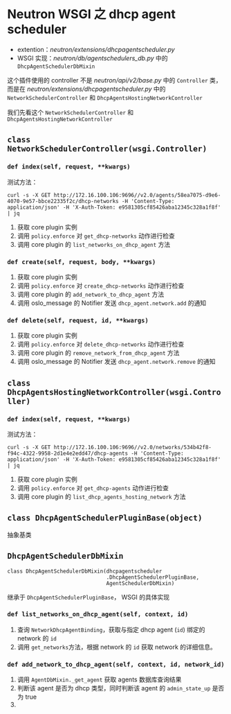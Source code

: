 # Neutron WSGI 之 dhcp agent scheduler

* extention：*neutron/extensions/dhcpagentscheduler.py*
* WSGI 实现：*neutron/db/agentschedulers_db.py* 中的 `DhcpAgentSchedulerDbMixin`

这个插件使用的 controller 不是 *neutron/api/v2/base.py* 中的 `Controller` 类，而是在 *neutron/extensions/dhcpagentscheduler.py* 中的 `NetworkSchedulerController` 和 `DhcpAgentsHostingNetworkController`


我们先看这个 `NetworkSchedulerController` 和 `DhcpAgentsHostingNetworkController`

## `class NetworkSchedulerController(wsgi.Controller)`

### `def index(self, request, **kwargs)`

测试方法：

```
curl -s -X GET http://172.16.100.106:9696//v2.0/agents/58ea7075-d9e6-4070-9e57-bbce22335f2c/dhcp-networks -H 'Content-Type: application/json' -H 'X-Auth-Token: e9581305cf85426aba12345c328a1f8f' | jq
```

1. 获取 core plugin 实例
2. 调用 `policy.enforce` 对 `get_dhcp-networks` 动作进行检查
3. 调用 core plugin 的 `list_networks_on_dhcp_agent` 方法

### `def create(self, request, body, **kwargs)`

1. 获取 core plugin 实例
2. 调用 `policy.enforce` 对 `create_dhcp-networks` 动作进行检查
3. 调用 core plugin 的 `add_network_to_dhcp_agent` 方法
4. 调用 oslo_message 的 Notifier 发送 `dhcp_agent.network.add` 的通知

### `def delete(self, request, id, **kwargs)`

1. 获取 core plugin 实例
2. 调用 `policy.enforce` 对 `delete_dhcp-networks` 动作进行检查
3. 调用 core plugin 的 `remove_network_from_dhcp_agent` 方法
4. 调用 oslo_message 的 Notifier 发送 `dhcp_agent.network.remove` 的通知

## `class DhcpAgentsHostingNetworkController(wsgi.Controller)`

### `def index(self, request, **kwargs)`

测试方法：

```
curl -s -X GET http://172.16.100.106:9696//v2.0/networks/534b42f8-f94c-4322-9958-2d1e4e2edd47/dhcp-agents -H 'Content-Type: application/json' -H 'X-Auth-Token: e9581305cf85426aba12345c328a1f8f' | jq
```

1. 获取 core plugin 实例
2. 调用 `policy.enforce` 对 `get_dhcp-agents` 动作进行检查
3. 调用 core plugin 的 `list_dhcp_agents_hosting_network` 方法

## `class DhcpAgentSchedulerPluginBase(object)`

抽象基类

## `DhcpAgentSchedulerDbMixin`

```
class DhcpAgentSchedulerDbMixin(dhcpagentscheduler                                                                                                                     
                                .DhcpAgentSchedulerPluginBase,
                                AgentSchedulerDbMixin)
```

继承于 `DhcpAgentSchedulerPluginBase`， WSGI 的具体实现

### `def list_networks_on_dhcp_agent(self, context, id)`

1. 查询 `NetworkDhcpAgentBinding`，获取与指定 dhcp agent (`id`) 绑定的 network 的 `id`
2. 调用 `get_networks`方法，根据 network 的 `id` 获取 network 的详细信息。

### `def add_network_to_dhcp_agent(self, context, id, network_id)`

1. 调用 `AgentDbMixin._get_agent` 获取 agents 数据库查询结果
2. 判断该 agent 是否为 dhcp 类型，同时判断该 agent 的 `admin_state_up` 是否为 true
3. 








